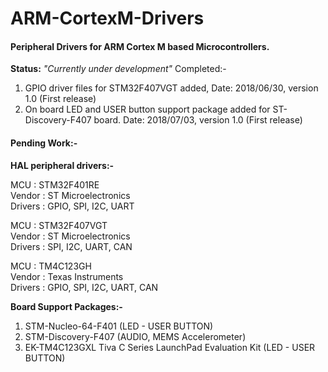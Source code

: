 # ARM-CortexM-Drivers
<h4>Peripheral Drivers for ARM Cortex M based Microcontrollers.</h4>

<b>Status:</b> <i>"Currently under development"</i>
Completed:- <br>
1) GPIO driver files for STM32F407VGT added, Date: 2018/06/30, version 1.0 (First release) <br>
2) On board LED and USER button support package added for ST-Discovery-F407 board. Date: 2018/07/03, version 1.0 (First release) <br>

<h4>Pending Work:-</h4>

<b>HAL peripheral drivers:-</b>

MCU     : STM32F401RE          <br>
Vendor  : ST Microelectronics  <br>
Drivers : GPIO, SPI, I2C, UART <br>

MCU     : STM32F407VGT          <br>
Vendor  : ST Microelectronics   <br>
Drivers : SPI, I2C, UART, CAN   <br>

MCU     : TM4C123GH                 <br>
Vendor  : Texas Instruments         <br>
Drivers : GPIO, SPI, I2C, UART, CAN <br>

<b>Board Support Packages:-</b>
1) STM-Nucleo-64-F401 (LED - USER BUTTON)
2) STM-Discovery-F407 (AUDIO, MEMS Accelerometer)
3) EK-TM4C123GXL Tiva C Series LaunchPad Evaluation Kit (LED - USER BUTTON)


